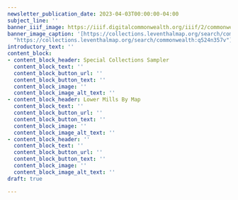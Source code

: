 ```yaml
---
newsletter_publication_date: 2023-04-03T00:00:00-04:00
subject_line: ''
banner_iiif_image: https://iiif.digitalcommonwealth.org/iiif/2/commonwealth:q524n3584/740,741,6451,3629/2000,/0/default.jpg
banner_image_caption: '[https://collections.leventhalmap.org/search/commonwealth:q524n357v](https://collections.leventhalmap.org/search/commonwealth:q524n357v
  "https://collections.leventhalmap.org/search/commonwealth:q524n357v")'
introductory_text: ''
content_block:
- content_block_header: Special Collections Sampler
  content_block_text: ''
  content_block_button_url: ''
  content_block_button_text: ''
  content_block_image: ''
  content_block_image_alt_text: ''
- content_block_header: Lower Mills By Map
  content_block_text: ''
  content_block_button_url: ''
  content_block_button_text: ''
  content_block_image: ''
  content_block_image_alt_text: ''
- content_block_header: ''
  content_block_text: ''
  content_block_button_url: ''
  content_block_button_text: ''
  content_block_image: ''
  content_block_image_alt_text: ''
draft: true

---
```

